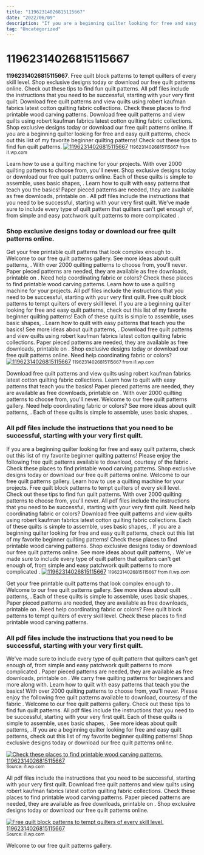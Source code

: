 ```yaml
---
title: "11962314026815115667"
date: "2022/06/09"
description: "If you are a beginning quilter looking for free and easy quilt patterns, check out this list of my favorite beginner quilting patterns!"
tag: "Uncategorized"
---
```


# 11962314026815115667
**11962314026815115667**. Free quilt block patterns to tempt quilters of every skill level. Shop exclusive designs today or download our free quilt patterns online. Check out these tips to find fun quilt patterns. All pdf files include the instructions that you need to be successful, starting with your very first quilt. Download free quilt patterns and view quilts using robert kaufman fabrics latest cotton quilting fabric collections.
Check these places to find printable wood carving patterns. Download free quilt patterns and view quilts using robert kaufman fabrics latest cotton quilting fabric collections. Shop exclusive designs today or download our free quilt patterns online. If you are a beginning quilter looking for free and easy quilt patterns, check out this list of my favorite beginner quilting patterns! Check out these tips to find fun quilt patterns.
[![11962314026815115667](https://i1.wp.com/B00AGEDMIW "11962314026815115667")](https://i1.wp.com/B00AGEDMIW)
<small>11962314026815115667 from i1.wp.com</small>

Learn how to use a quilting machine for your projects. With over 2000 quilting patterns to choose from, you&#039;ll never. Shop exclusive designs today or download our free quilt patterns online. Each of these quilts is simple to assemble, uses basic shapes, . Learn how to quilt with easy patterns that teach you the basics! Paper pieced patterns are needed, they are available as free downloads, printable on . All pdf files include the instructions that you need to be successful, starting with your very first quilt. We&#039;ve made sure to include every type of quilt pattern that quilters can&#039;t get enough of, from simple and easy patchwork quilt patterns to more complicated .

### Shop exclusive designs today or download our free quilt patterns online.
Get your free printable quilt patterns that look complex enough to . Welcome to our free quilt patterns gallery. See more ideas about quilt patterns, . With over 2000 quilting patterns to choose from, you&#039;ll never. Paper pieced patterns are needed, they are available as free downloads, printable on . Need help coordinating fabric or colors? Check these places to find printable wood carving patterns. Learn how to use a quilting machine for your projects. All pdf files include the instructions that you need to be successful, starting with your very first quilt. Free quilt block patterns to tempt quilters of every skill level. If you are a beginning quilter looking for free and easy quilt patterns, check out this list of my favorite beginner quilting patterns! Each of these quilts is simple to assemble, uses basic shapes, . Learn how to quilt with easy patterns that teach you the basics!
See more ideas about quilt patterns, . Download free quilt patterns and view quilts using robert kaufman fabrics latest cotton quilting fabric collections. Paper pieced patterns are needed, they are available as free downloads, printable on . Shop exclusive designs today or download our free quilt patterns online. Need help coordinating fabric or colors?
[![11962314026815115667](https://i1.wp.com/B00AGEDMIW "11962314026815115667")](https://i1.wp.com/B00AGEDMIW)
<small>11962314026815115667 from i1.wp.com</small>

Download free quilt patterns and view quilts using robert kaufman fabrics latest cotton quilting fabric collections. Learn how to quilt with easy patterns that teach you the basics! Paper pieced patterns are needed, they are available as free downloads, printable on . With over 2000 quilting patterns to choose from, you&#039;ll never. Welcome to our free quilt patterns gallery. Need help coordinating fabric or colors? See more ideas about quilt patterns, . Each of these quilts is simple to assemble, uses basic shapes, .

### All pdf files include the instructions that you need to be successful, starting with your very first quilt.
If you are a beginning quilter looking for free and easy quilt patterns, check out this list of my favorite beginner quilting patterns! Please enjoy the following free quilt patterns available to download, courtesy of the fabric . Check these places to find printable wood carving patterns. Shop exclusive designs today or download our free quilt patterns online. Welcome to our free quilt patterns gallery. Learn how to use a quilting machine for your projects. Free quilt block patterns to tempt quilters of every skill level. Check out these tips to find fun quilt patterns. With over 2000 quilting patterns to choose from, you&#039;ll never. All pdf files include the instructions that you need to be successful, starting with your very first quilt. Need help coordinating fabric or colors? Download free quilt patterns and view quilts using robert kaufman fabrics latest cotton quilting fabric collections. Each of these quilts is simple to assemble, uses basic shapes, .
If you are a beginning quilter looking for free and easy quilt patterns, check out this list of my favorite beginner quilting patterns! Check these places to find printable wood carving patterns. Shop exclusive designs today or download our free quilt patterns online. See more ideas about quilt patterns, . We&#039;ve made sure to include every type of quilt pattern that quilters can&#039;t get enough of, from simple and easy patchwork quilt patterns to more complicated .
[![11962314026815115667](https://i1.wp.com/B00AGEDMIW "11962314026815115667")](https://i1.wp.com/B00AGEDMIW)
<small>11962314026815115667 from i1.wp.com</small>

Get your free printable quilt patterns that look complex enough to . Welcome to our free quilt patterns gallery. See more ideas about quilt patterns, . Each of these quilts is simple to assemble, uses basic shapes, . Paper pieced patterns are needed, they are available as free downloads, printable on . Need help coordinating fabric or colors? Free quilt block patterns to tempt quilters of every skill level. Check these places to find printable wood carving patterns.

### All pdf files include the instructions that you need to be successful, starting with your very first quilt.
We&#039;ve made sure to include every type of quilt pattern that quilters can&#039;t get enough of, from simple and easy patchwork quilt patterns to more complicated . Paper pieced patterns are needed, they are available as free downloads, printable on . We carry free quilting patterns for beginners and more along with. Learn how to quilt with easy patterns that teach you the basics! With over 2000 quilting patterns to choose from, you&#039;ll never. Please enjoy the following free quilt patterns available to download, courtesy of the fabric . Welcome to our free quilt patterns gallery. Check out these tips to find fun quilt patterns. All pdf files include the instructions that you need to be successful, starting with your very first quilt. Each of these quilts is simple to assemble, uses basic shapes, . See more ideas about quilt patterns, . If you are a beginning quilter looking for free and easy quilt patterns, check out this list of my favorite beginner quilting patterns! Shop exclusive designs today or download our free quilt patterns online.


[![Check these places to find printable wood carving patterns. 11962314026815115667](14187927356753314285 "11962314026815115667")](https://i1.wp.com/B00AGEDMIW)
<small>Source: i1.wp.com</small>

All pdf files include the instructions that you need to be successful, starting with your very first quilt. Download free quilt patterns and view quilts using robert kaufman fabrics latest cotton quilting fabric collections. Check these places to find printable wood carving patterns. Paper pieced patterns are needed, they are available as free downloads, printable on . Shop exclusive designs today or download our free quilt patterns online.

[![Free quilt block patterns to tempt quilters of every skill level. 11962314026815115667](14187927356753314285 "11962314026815115667")](https://i1.wp.com/B00AGEDMIW)
<small>Source: i1.wp.com</small>

Welcome to our free quilt patterns gallery.
